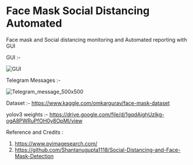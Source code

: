 # Face Mask Social Distancing Automated

Face mask and Social distancing monitoring and Automated reporting with GUI

GUI :-

![GUI](https://user-images.githubusercontent.com/80556685/121141232-601b2100-c858-11eb-84ff-ab39e3e4ee5b.png)


























Telegram Messages :- 


![Telegram_message_500x500](https://user-images.githubusercontent.com/80556685/121142347-84c3c880-c859-11eb-97ef-1a1d1d8da01e.jpg)














Dataset :- https://www.kaggle.com/omkargurav/face-mask-dataset

yolov3 weights :- https://drive.google.com/file/d/1gqdAighUzlkg-ogA8PWRuPfOH0y8OpMI/view

Reference and Credits :

1. https://www.pyimagesearch.com/
2. https://github.com/Shantanugupta1118/Social-Distancing-and-Face-Mask-Detection
